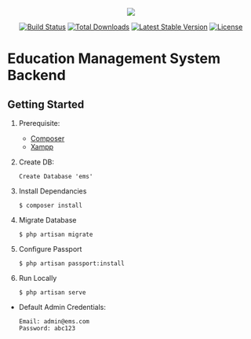 <p align="center"><img src="https://laravel.com/assets/img/components/logo-laravel.svg"></p>

<p align="center">
<a href="https://travis-ci.org/laravel/framework"><img src="https://travis-ci.org/laravel/framework.svg" alt="Build Status"></a>
<a href="https://packagist.org/packages/laravel/framework"><img src="https://poser.pugx.org/laravel/framework/d/total.svg" alt="Total Downloads"></a>
<a href="https://packagist.org/packages/laravel/framework"><img src="https://poser.pugx.org/laravel/framework/v/stable.svg" alt="Latest Stable Version"></a>
<a href="https://packagist.org/packages/laravel/framework"><img src="https://poser.pugx.org/laravel/framework/license.svg" alt="License"></a>
</p>

# Education Management System Backend

## Getting Started

1. Prerequisite:

      * [Composer](https://getcomposer.org/download/)
      * [Xampp](https://www.apachefriends.org/download.html)

2. Create DB:

    ```
    Create Database 'ems'
    ```

3. Install Dependancies

    ```
    $ composer install
    ```

4. Migrate Database

    ```
    $ php artisan migrate
    ```

5. Configure Passport

    ```
    $ php artisan passport:install
    ```
   
6. Run Locally

    ```
    $ php artisan serve
    ```
    
* Default Admin Credentials:

    ```
    Email: admin@ems.com
    Password: abc123    
    ```
